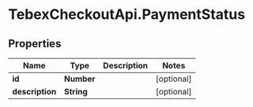 # TebexCheckoutApi.PaymentStatus

## Properties

Name | Type | Description | Notes
------------ | ------------- | ------------- | -------------
**id** | **Number** |  | [optional] 
**description** | **String** |  | [optional] 


